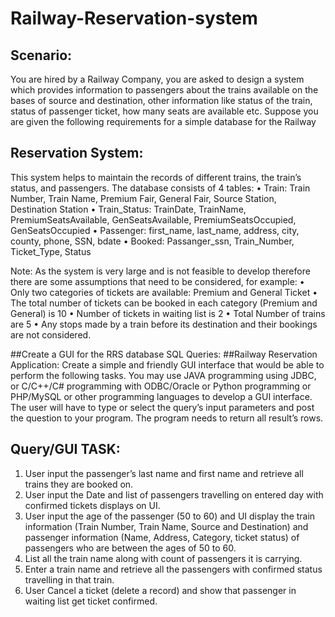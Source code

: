# Railway-Reservation-system

## Scenario:
You are hired by a Railway Company, you are asked to design a system which provides 
information to passengers about the trains available on the bases of source and destination, other 
information like status of the train, status of passenger ticket, how many seats are available etc.
Suppose you are given the following requirements for a simple database for the Railway 

## Reservation System:
This system helps to maintain the records of different trains, the train’s status, and passengers.
The database consists of 4 tables: 
• Train: Train Number, Train Name, Premium Fair, General Fair, Source Station, 
Destination Station
• Train_Status: TrainDate, TrainName, PremiumSeatsAvailable, GenSeatsAvailable, 
PremiumSeatsOccupied, GenSeatsOccupied
• Passenger: first_name, last_name, address, city, county, phone, SSN, bdate
• Booked: Passanger_ssn, Train_Number, Ticket_Type, Status


Note: As the system is very large and is not feasible to develop therefore there are some 
assumptions that need to be considered, for example:
• Only two categories of tickets are available: Premium and General Ticket
• The total number of tickets can be booked in each category (Premium and General) is 10
• Number of tickets in waiting list is 2
• Total Number of trains are 5
• Any stops made by a train before its destination and their bookings are not considered.

##Create a GUI for the RRS database SQL Queries:
##Railway Reservation Application: 
Create a simple and friendly GUI interface that would be able to perform the following tasks. 
You may use JAVA programming using JDBC, or C/C++/C# programming with ODBC/Oracle 
or Python programming or PHP/MySQL or other programming languages to develop a GUI 
interface. The user will have to type or select the query’s input parameters and post the question 
to your program. The program needs to return all result’s rows. 

## Query/GUI TASK:
1. User input the passenger’s last name and first name and retrieve all trains they are booked on.
2. User input the Date and list of passengers travelling on entered day with confirmed tickets 
displays on UI.
3. User input the age of the passenger (50 to 60) and UI display the train information (Train 
Number, Train Name, Source and Destination) and passenger information (Name, Address, 
Category, ticket status) of passengers who are between the ages of 50 to 60. 
4. List all the train name along with count of passengers it is carrying.
5. Enter a train name and retrieve all the passengers with confirmed status travelling in that 
train. 
6. User Cancel a ticket (delete a record) and show that passenger in waiting list get ticket 
confirmed.
